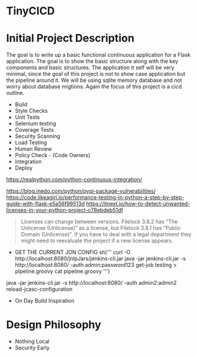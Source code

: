 # TinyCICD

# Initial Project Description

The goal is to write up a basic functional continuous application for a Flask application. The goal is to show the basic structure along with the key components and basic structures. The application it self will be very minimal, since the goal of this project is not to show case application but the pipeline around it. We will be using sqlite memory database and not worry about database migtions. Again the focus of this project is a cicd outline. 

- Build
- Style Checks
- Unit Tests
- Selenium testing
- Coverage Tests
- Security Scanning
- Load Testing
- Human Review
- Policy Check - (Code Owners)
- Integration
- Deploy

https://realpython.com/python-continuous-integration/

https://blog.inedo.com/python/pypi-package-vulnerabilities/
https://code.likeagirl.io/performance-testing-in-python-a-step-by-step-guide-with-flask-e5a56f99513d
https://itnext.io/how-to-detect-unwanted-licenses-in-your-python-project-c78ebdeb51df
> Licenses can change between versions. Filelock 3.8.2 has “The Unlicense (Unlicense)” as a license, but Filelock 3.8.1 has “Public Domain (Unlicense)”. If you have to deal with a legal department they might need to reevaluate the project if a new license appears.

- GET THE CURRENT JON CONFIG
                sh('''
                curl -O http://localhost:8080/jnlpJars/jenkins-cli.jar
                java -jar jenkins-cli.jar -s http://localhost:8080/ -auth admin:password123 get-job testing > pipeline.groovy
                cat pipeline.groovy
                ''')

java -jar jenkins-cli.jar -s http://localhost:8080/ -auth admin2:admin2 reload-jcasc-configuration


- On Day Build Inspiration 



# Design Philosophy
- Nothing Local
- Security Early